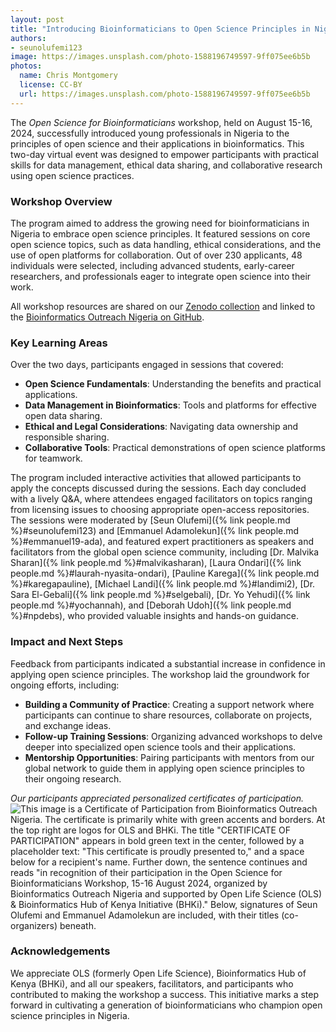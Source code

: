 ```yaml
---
layout: post
title: "Introducing Bioinformaticians to Open Science Principles in Nigeria: Insights from a Two-Day Virtual Workshop"
authors:
- seunolufemi123
image: https://images.unsplash.com/photo-1588196749597-9ff075ee6b5b
photos:
  name: Chris Montgomery
  license: CC-BY
  url: https://images.unsplash.com/photo-1588196749597-9ff075ee6b5b
---
```


The *Open Science for Bioinformaticians* workshop, held on August 15-16, 2024, successfully introduced young professionals in Nigeria to the principles of open science and their applications in bioinformatics. This two-day virtual event was designed to empower participants with practical skills for data management, ethical data sharing, and collaborative research using open science practices.

### Workshop Overview

The program aimed to address the growing need for bioinformaticians in Nigeria to embrace open science principles. It featured sessions on core open science topics, such as data handling, ethical considerations, and the use of open platforms for collaboration. Out of over 230 applicants, 48 individuals were selected, including advanced students, early-career researchers, and professionals eager to integrate open science into their work.

All workshop resources are shared on our [Zenodo collection](https://zenodo.org/communities/bioinformatics-outreach-nigeria/records) and linked to the [Bioinformatics Outreach Nigeria on GitHub](https://github.com/seunolufemi123/Bioinformatics-Outreach-Nigeria).

### Key Learning Areas

Over the two days, participants engaged in sessions that covered:
- **Open Science Fundamentals**: Understanding the benefits and practical applications.
- **Data Management in Bioinformatics**: Tools and platforms for effective open data sharing.
- **Ethical and Legal Considerations**: Navigating data ownership and responsible sharing.
- **Collaborative Tools**: Practical demonstrations of open science platforms for teamwork.

The program included interactive activities that allowed participants to apply the concepts discussed during the sessions. Each day concluded with a lively Q&A, where attendees engaged facilitators on topics ranging from licensing issues to choosing appropriate open-access repositories. The sessions were moderated by [Seun Olufemi]({% link people.md %}#seunolufemi123) and [Emmanuel Adamolekun]({% link people.md %}#emmanuel19-ada), and featured expert practitioners as speakers and facilitators from the global open science community, including [Dr. Malvika Sharan]({% link people.md %}#malvikasharan), [Laura Ondari]({% link people.md %}#laurah-nyasita-ondari), [Pauline Karega]({% link people.md %}#karegapauline), [Michael Landi]({% link people.md %}#landimi2), [Dr. Sara El-Gebali]({% link people.md %}#selgebali), [Dr. Yo Yehudi]({% link people.md %}#yochannah), and [Deborah Udoh]({% link people.md %}#npdebs), who provided valuable insights and hands-on guidance.

### Impact and Next Steps

Feedback from participants indicated a substantial increase in confidence in applying open science principles. The workshop laid the groundwork for ongoing efforts, including:
- **Building a Community of Practice**: Creating a support network where participants can continue to share resources, collaborate on projects, and exchange ideas.
- **Follow-up Training Sessions**: Organizing advanced workshops to delve deeper into specialized open science tools and their applications.
- **Mentorship Opportunities**: Pairing participants with mentors from our global network to guide them in applying open science principles to their ongoing research.

*Our participants appreciated personalized certificates of participation.* ![This image is a Certificate of Participation from Bioinformatics Outreach Nigeria. The certificate is primarily white with green accents and borders. At the top right are logos for OLS and BHKi. The title "CERTIFICATE OF PARTICIPATION" appears in bold green text in the center, followed by a placeholder text: "This certificate is proudly presented to," and a space below for a recipient's name. Further down, the sentence continues and reads "in recognition of their participation in the Open Science for Bioinformaticians Workshop, 15-16 August 2024, organized by Bioinformatics Outreach Nigeria and supported by Open Life Science (OLS) & Bioinformatics Hub of Kenya Initiative (BHKi)."  Below, signatures of Seun Olufemi and Emmanuel Adamolekun are included, with their titles (co-organizers) beneath.](https://github.com/user-attachments/assets/69c810ae-f15f-46bc-ab0b-03eb43cc67c8)

### Acknowledgements

We appreciate OLS (formerly Open Life Science), Bioinformatics Hub of Kenya (BHKi), and all our speakers, facilitators, and participants who contributed to making the workshop a success. This initiative marks a step forward in cultivating a generation of bioinformaticians who champion open science principles in Nigeria.
